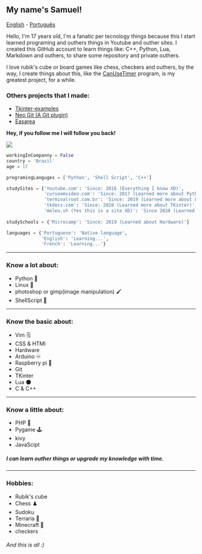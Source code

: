 ## My name's Samuel!

[English](https://github.com/Samuel-de-Oliveira/Samuel-de-Oliveira) - [Português](https://github.com/Samuel-de-Oliveira/Samuel-de-Oliveira/blob/main/LEIA-ME.md)

Hello, I'm 17 years old, I'm a fanatic per tecnology things because this I start
learned programing and outhers things in Youtube and outher sites. I created this
GitHub account to learn things like: C++, Python, Lua, Markdown and outhers, to
share some repository and private outhers.

I love rubik's cube or board games like chess, checkers and outhers, by the way,
I create things about this, like the [CanUseTimer](https://github.com/Samuel-de-Oliveira/CanUseTimer)
program, is my greatest project, for a while.

### Others projects that I made:

- [Tkinter-examples](https://github.com/Samuel-de-Oliveira/tkinter-examples)
- [Neo Git (A Git plugin)](https://github.com/samuel-de-Oliveira/neo-git)
- [Easarea](https://github.com/samuel-de-oliveira/Easarea)

**Hey, if you follow me I will follow you back!**

<img src="https://github-readme-stats.vercel.app/api/top-langs/?username=samuel-de-oliveira&layout=compact&langs_count=10&theme=darcula">

``` Python
workingInCompanny = False
country = 'Brazil'
age = 17

programingLanguges = ['Python', 'Shell Script', 'C++']

studySites = {'Youtube.com': 'Since: 2016 (Everything I know XD)',
              'cursoemvideo.com': 'Since: 2017 (Learned more about Python and basic Linux)',
              'terminalroot.com.br': 'Since: 2019 (Learned more about Linux)',
              'tkdocs.com': 'Since: 2020 (Learned more about TKinter)',
              'meleu.sh (Yes this is a site XD)': 'Since 2020 (Learned about ShellScript)'}
              
studySchools = {'Microcamp': 'Since: 2019 (Learned about Hardware)'}

languages = {'Portuguese': 'Native language', 
             'English': 'Learning...',
             'French': 'Learning...'}
```

---
### Know a lot about:
- Python 🐍
- Linux 🐧
- photoshop or gimp(image manipulation) 🖌️
- ShellScript 🐚

---
### Know the basic about:
- Vim 🗒️
- CSS & HTMl
- Hardware
- Arduino ♾️
- Raspberry pi 🍓
- Git
- TKinter
- Lua 🌑
- C & C++

---
### Know a little about:
- PHP 🐘
- Pygame 🕹️
- kivy
- JavaScipt

##### I can learn outher things or upgrade my knowledge with time.

---
### Hobbies:
- Rubik's cube
- Chess ♟️
- Sudoku
- Terraria 🌳
- Minecraft 🏹
- checkers

###### *And this is all :)*

